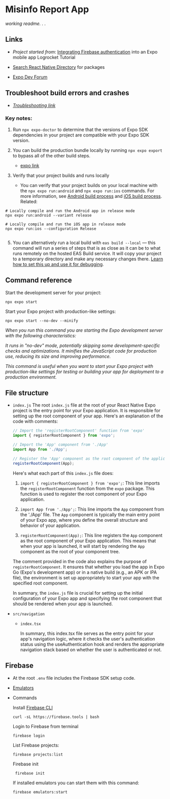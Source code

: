 # Misinfo Report App

_working readme. . ._
## Links
- _Project started from_: [Integrating Firebase authentication](https://blog.logrocket.com/integrating-firebase-authentication-expo-mobile-app/) into an Expo mobile app Logrocket Tutorial

- [Search React Native Directory](https://reactnative.directory/?search=firebase&expo=true) for packages

- [Expo Dev Forum](https://forums.expo.dev/)

## Troubleshoot build errors and crashes
- [_Troubleshooting link_](https://docs.expo.dev/build-reference/troubleshooting/)

### Key notes:

1. Run `npx expo-doctor` to determine that the versions of Expo SDK dependencies in your project are compatible with your Expo SDK version.

3. You can build the production bundle locally by running `npx expo export` to bypass all of the other build steps.
	- [expo link](https://docs.expo.dev/build-reference/troubleshooting/#verify-that-your-javascript-bundles-locally)
	
4. Verify that your project builds and runs locally
	- You can verify that your project builds on your local machine with the `npx expo run:android` and `npx expo run:ios` commands. For more information, see [Android build process](https://docs.expo.dev/build-reference/android-builds/) and [iOS build process](https://docs.expo.dev/build-reference/ios-builds/).
	Related:
```
# Locally compile and run the Android app in release mode
npx expo run:android --variant release

# Locally compile and run the iOS app in release mode
npx expo run:ios --configuration Release
	
```

5. You can alternatively run a local build with `eas build --local` — this command will run a series of steps that is as close as it can be to what runs remotely on the hosted EAS Build service. It will copy your project to a temporary directory and make any necessary changes there. [Learn how to set this up and use it for debugging](https://docs.expo.dev/build-reference/local-builds/#using-local-builds-for-debugging).

## Command reference
Start the development server for your project:

```
npx expo start
```

Start your Expo project with production-like settings:

```
npx expo start --no-dev --minify
```

_When you run this command you are starting the Expo development server with the following characteristics:_

_It runs in "no-dev" mode, potentially skipping some development-specific checks and optimizations. It minifies the JavaScript code for production use, reducing its size and improving performance._

_This command is useful when you want to start your Expo project with production-like settings for testing or building your app for deployment to a production environment._

## File structure

- `index.js`
	The root `index.js` file at the root of your React Native Expo project is the entry point for your Expo application. It is responsible for setting up the root component of your app. Here's an explanation of the code with comments:

	```javascript
	// Import the 'registerRootComponent' function from 'expo'
	import { registerRootComponent } from 'expo';

	// Import the 'App' component from './App'
	import App from './App';

	// Register the 'App' component as the root component of the application
	registerRootComponent(App);
	```

	Here's what each part of this `index.js` file does:

	1. `import { registerRootComponent } from 'expo';`: This line imports the `registerRootComponent` function from the `expo` package. This function is used to register the root component of your Expo application.

	2. `import App from './App';`: This line imports the `App` component from the './App' file. The `App` component is typically the main entry point of your Expo app, where you define the overall structure and behavior of your application.

	3. `registerRootComponent(App);`: This line registers the `App` component as the root component of your Expo application. This means that when your app is launched, it will start by rendering the `App` component as the root of your component tree.

	The comment provided in the code also explains the purpose of `registerRootComponent`. It ensures that whether you load the app in Expo Go (Expo's development app) or in a native build (e.g., an APK or IPA file), the environment is set up appropriately to start your app with the specified root component.

	In summary, the `index.js` file is crucial for setting up the initial configuration of your Expo app and specifying the root component that should be rendered when your app is launched.
	
- `src/navigation`

	- `index.tsx`
	
		In summary, this index.tsx file serves as the entry point for your app's navigation logic, where it checks the user's authentication status using the useAuthentication hook and renders the appropriate navigation stack based on whether the user is authenticated or not.

## Firebase

- At the root `.env` file includes the Firebase SDK setup code.

- [Emulators](https://firebase.google.com/docs/emulator-suite/connect_and_prototype?authuser=0&hl=en)

- Commands

	Install [Firebase CLI](https://firebase.google.com/docs/cli?authuser=0#test-locally)
	```
	curl -sL https://firebase.tools | bash
	```
	
	Login to Firebase from terminal
	```
	firebase login    
	```
	
	List Firebase projects:
	```
	firebase projects:list
	```
	
	Firebase init
	```
	 firebase init
	```
	
	If installed emulators you can start them with this command:
	```
	firebase emulators:start
	```